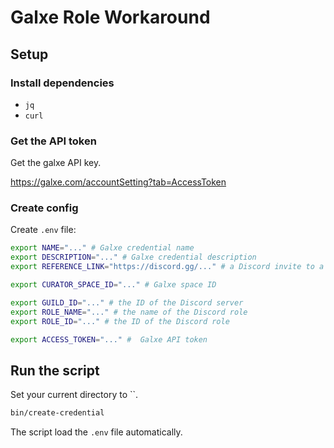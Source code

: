 # Galxe Role Workaround

## Setup

### Install dependencies

- `jq`
- `curl`

### Get the API token

Get the galxe API key.

<https://galxe.com/accountSetting?tab=AccessToken>

### Create config

Create `.env` file:

```bash
export NAME="..." # Galxe credential name
export DESCRIPTION="..." # Galxe credential description
export REFERENCE_LINK="https://discord.gg/..." # a Discord invite to a server with the role

export CURATOR_SPACE_ID="..." # Galxe space ID

export GUILD_ID="..." # the ID of the Discord server
export ROLE_NAME="..." # the name of the Discord role
export ROLE_ID="..." # the ID of the Discord role

export ACCESS_TOKEN="..." #  Galxe API token
```

## Run the script

Set your current directory to ``.

```bash
bin/create-credential
```

The script load the `.env` file automatically.

